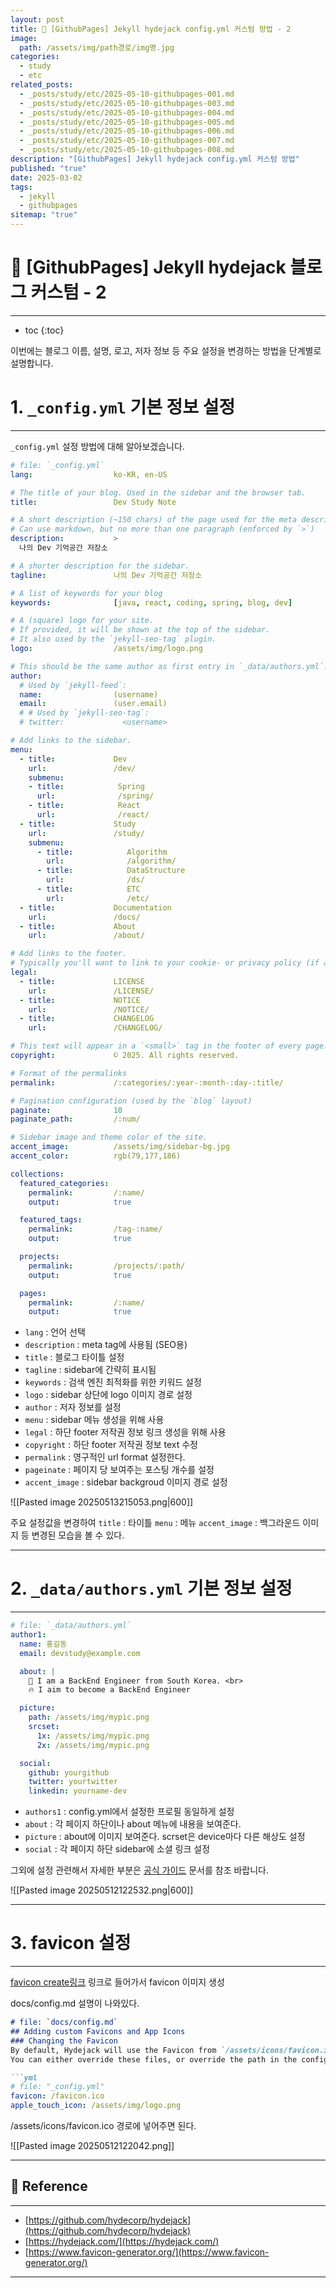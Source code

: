 ```yaml
---
layout: post
title: 📘 [GithubPages] Jekyll hydejack config.yml 커스텀 방법 - 2
image:
  path: /assets/img/path경로/img명.jpg
categories:
  - study
  - etc
related_posts:
  - _posts/study/etc/2025-05-10-githubpages-001.md
  - _posts/study/etc/2025-05-10-githubpages-003.md
  - _posts/study/etc/2025-05-10-githubpages-004.md
  - _posts/study/etc/2025-05-10-githubpages-005.md
  - _posts/study/etc/2025-05-10-githubpages-006.md
  - _posts/study/etc/2025-05-10-githubpages-007.md
  - _posts/study/etc/2025-05-10-githubpages-008.md
description: "[GithubPages] Jekyll hydejack config.yml 커스텀 방법"
published: "true"
date: 2025-03-02
tags:
  - jekyll
  - githubpages
sitemap: "true"
---
```


# 📘 [GithubPages] Jekyll hydejack 블로그 커스텀 - 2

---

* toc
{:toc}

이번에는 블로그 이름, 설명, 로고, 저자 정보 등 주요 설정을 변경하는 방법을 단계별로 설명합니다.

# 1. `_config.yml` 기본 정보 설정

---

`_config.yml` 설정 방법에 대해 알아보겠습니다.

```yml
# file: `_config.yml`
lang:                  ko-KR, en-US

# The title of your blog. Used in the sidebar and the browser tab.
title:                 Dev Study Note

# A short description (~150 chars) of the page used for the meta description tag.
# Can use markdown, but no more than one paragraph (enforced by `>`)
description:           >
  나의 Dev 기억공간 저장소

# A shorter description for the sidebar.
tagline:               나의 Dev 기억공간 저장소

# A list of keywords for your blog
keywords:              [java, react, coding, spring, blog, dev]

# A (square) logo for your site.
# If provided, it will be shown at the top of the sidebar.
# It also used by the `jekyll-seo-tag` plugin.
logo:                  /assets/img/logo.png

# This should be the same author as first entry in `_data/authors.yml`.
author:
  # Used by `jekyll-feed`:
  name:                (username)
  email:               (user.email)
  # # Used by `jekyll-seo-tag`:
  # twitter:             <username>

# Add links to the sidebar.
menu:
  - title:             Dev
    url:               /dev/
    submenu:
    - title:            Spring
      url:              /spring/
    - title:            React
      url:              /react/
  - title:             Study
    url:               /study/
    submenu:
      - title:            Algorithm
        url:              /algorithm/
      - title:            DataStructure
        url:              /ds/
      - title:            ETC
        url:              /etc/  
  - title:             Documentation
    url:               /docs/
  - title:             About
    url:               /about/

# Add links to the footer.
# Typically you'll want to link to your cookie- or privacy policy (if appliable), etc..
legal:
  - title:             LICENSE
    url:               /LICENSE/
  - title:             NOTICE
    url:               /NOTICE/
  - title:             CHANGELOG
    url:               /CHANGELOG/

# This text will appear in a `<small>` tag in the footer of every page.
copyright:             © 2025. All rights reserved.

# Format of the permalinks
permalink:             /:categories/:year-:month-:day-:title/

# Pagination configuration (used by the `blog` layout)
paginate:              10
paginate_path:         /:num/

# Sidebar image and theme color of the site.
accent_image:          /assets/img/sidebar-bg.jpg
accent_color:          rgb(79,177,186)

collections:
  featured_categories:
    permalink:         /:name/
    output:            true

  featured_tags:
    permalink:         /tag-:name/
    output:            true

  projects:
    permalink:         /projects/:path/
    output:            true

  pages:
    permalink:         /:name/
    output:            true
```

* `lang` : 언어 선택
* `description` : meta tag에 사용됨 (SEO용)
* `title` : 블로그 타이틀 설정
* `tagline` : sidebar에 간략히 표시됨
* `keywords` : 검색 엔진 최적화를 위한 키워드 설정
* `logo` : sidebar 상단에 logo 이미지 경로 설정
* `author` : 저자 정보를 설정
* `menu` : sidebar 메뉴 생성을 위해 사용
* `legal` : 하단 footer 저작권 정보 링크 생성을 위해 사용
* `copyright` : 하단 footer 저작권 정보 text 수정 
* `permalink` : 영구적인 url format 설정한다.
* `pageinate` : 페이지 당 보여주는 포스팅 개수를 설정
* `accent_image` : sidebar backgroud 이미지 경로 설정

![[Pasted image 20250513215053.png|600]]

주요 설정값을 변경하여 `title` : 타이틀 `menu` : 메뉴 `accent_image` : 백그라운드 이미지  등 변경된 모습을 볼 수 있다.

---

# 2.  `_data/authors.yml` 기본 정보 설정

---

```yml
# file: `_data/authors.yml`
author1:
  name: 홍길동
  email: devstudy@example.com

  about: |
    🙋 I am a BackEnd Engineer from South Korea. <br>
    🔥 I aim to become a BackEnd Engineer

  picture:
    path: /assets/img/mypic.png
    srcset:
      1x: /assets/img/mypic.png
      2x: /assets/img/mypic.png

  social:
    github: yourgithub
    twitter: yourtwitter
    linkedin: yourname-dev
```

* `authors1` : config.yml에서 설정한 프로필 동일하게 설정
* `about` : 각 페이지 하단이나 about 메뉴에 내용을 보여준다.
* `picture` : about에 이미지 보여준다. scrset은 device마다 다른 해상도 설정
* `social` : 각 페이지 하단 sidebar에 소셜 링크 설정

그외에 설정 관련해서 자세한 부분은 [공식 가이드](https://hydejack.com/docs/config/) 문서를 참조 바랍니다.


![[Pasted image 20250512122532.png|600]]

---

# 3. favicon 설정

---

[favicon create링크](https://www.favicon-generator.org/) 링크로 들어가서 favicon 이미지 생성

docs/config.md 설명이 나와있다.

```md
# file: `docs/config.md`
## Adding custom Favicons and App Icons
### Changing the Favicon
By default, Hydejack will use the Favicon from `/assets/icons/favicon.ico` and Apple Touch Icon from `/assets/icons/icon-192x192.png`.
You can either override these files, or override the path in the config file via `favicon` and `app_touch_icon` keys:

```yml
# file: "_config.yml"
favicon: /favicon.ico
apple_touch_icon: /assets/img/logo.png

```

/assets/icons/favicon.ico 경로에 넣어주면 된다.

![[Pasted image 20250512122042.png]] 

---

## 📑 Reference

---

+ [https://github.com/hydecorp/hydejack](https://github.com/hydecorp/hydejack)
+ [https://hydejack.com/](https://hydejack.com/)
+ [https://www.favicon-generator.org/](https://www.favicon-generator.org/)

---
